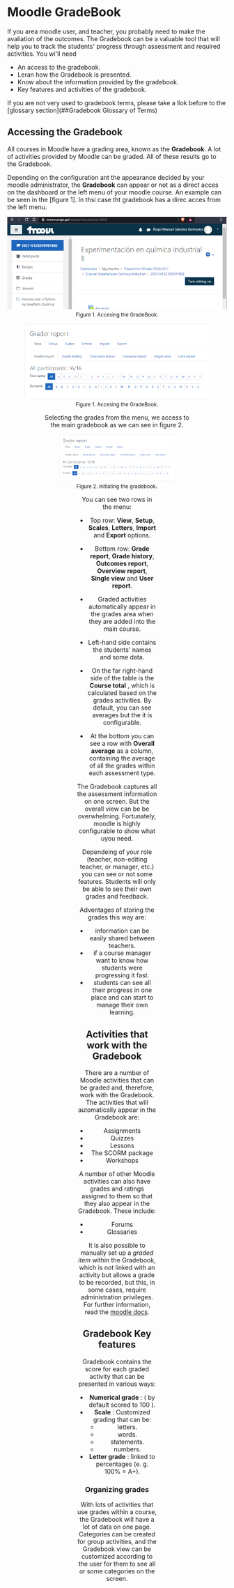 # Moodle GradeBook

If you area moodle user, and teacher, you probably need to make the avaliation of the outcomes. The Gradebook can be a valuable tool that will help you to track the students' progress through assessment and required activities. You wi'll need

- An access to the gradebook.
- Leran how the Gradebook is presented.
- Know about the information provided by the gradebook.
- Key features and activities  of the gradebook.

If you are not very used to gradebook terms, please take a llok before to the [glossary section](##Gradebook Glossary of Terms)

## Accessing the Gradebook

All courses in Moodle have a grading area, known as the **Gradebook**. A lot of activities provided by Moodle can be graded. All of these results go to the Gradebook.

Depending on the configuration ant the appearance decided by your moodle administrator, the **Gradebook** can appear or not as a direct acces on the dashboard or the left menu of your moodle course. An example can be seen in the [figure 1]. In thsi case tht gradebook has a direc acces from the left menu.

<img src="./images/f1.png" alt="Figure 1. Accesing the GradeBook."  />

<center><small>
        Figure 1. Accesing the <bold>GradeBook</bold>.
</small></center>



<center><figure>
    <img src="./images/f2.PNG" alt="" />
    <figcaption><small>Figure 1. Accesing the <bold>GradeBook</bold></small>.<figcaption>
<figure>

Selecting the grades from the menu, we access to the main gradebook as we can see  in figure 2.

<center><figure>
    <img src="./images/f2.PNG" alt="" />
    <figcaption><small>Figure 2. initiating the gradebook</small>.<figcaption>
<figure>

You can see two rows in the menu:

- Top row: **View**, **Setup**, **Scales**, **Letters**, **Import** and **Export** options.

- Bottom row: **Grade report**, **Grade history**, **Outcomes report**, **Overview report**, **Single view** and **User report**.
  
    
  
- Graded activities automatically appear in the grades area when they are added into the main course.
  
- Left-hand side contains the students' names and some data.
  
- On the far right-hand side of the table is the **Course total** , which is calculated
  based on the grades activities. By default, you can see averages but the it is configurable.
  
- At the bottom you can see a row with **Overall average** as a column, containing the average of all the grades within each assessment type.

The Gradebook captures all the assessment information on one screen. But the overall view can be be overwhelming. Fortunately, moodle is highly configurable to show what uyou need.

Dependeing of your role (teacher, non-editing teacher, or manager, etc.) you can see or not some features. Students will only be able to see their own grades and feedback.

Adventages of storing the grades this way are:

*  information can be easily shared between teachers.
* if a course manager want to know how students were progressing it fast.
* students can see all their progress in one place and can start to manage their own learning.

## Activities that work with the Gradebook

There are a number of Moodle activities that can be graded and, therefore, work with the Gradebook. The activities that will automatically appear in the Gradebook are:

- Assignments
- Quizzes
- Lessons
- The SCORM package
- Workshops

A number of other Moodle activities can also have grades and ratings assigned to
them so that they also appear in the Gradebook. These include:

- Forums
- Glossaries

It is also possible to manually set up a *graded item* within the Gradebook, which is not linked with an activity but allows a grade to be recorded, but this, in some cases, require administration privileges. For further information, read the [moodle docs](https://docs.moodle.org/310/en/Main_page).

## Gradebook Key features

Gradebook contains the score for each graded activity that can be presented in various ways:

- **Numerical grade** : ( by default scored to 100 ).
- **Scale** : Customized grading that can be:
  - letters.
  - words.
  - statements.
  - numbers.
- **Letter grade** : linked to percentages (e. g. 100% = A+).

### Organizing grades

With lots of activities that use grades within a course, the Gradebook will have a lot of data on one page. Categories can be created for group activities, and the Gradebook view can be customized according to the user for them to see all or some categories on the screen.

